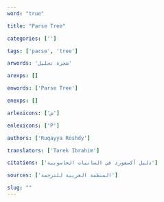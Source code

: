 ```yaml
---
word: "true"

title: "Parse Tree"

categories: ['']

tags: ['parse', 'tree']

arwords: 'شجرة تحليل'

arexps: []

enwords: ['Parse Tree']

enexps: []

arlexicons: ['ش']

enlexicons: ['P']

authors: ['Ruqayya Roshdy']

translators: ['Tarek Ibrahim']

citations: ['دليل أكسفورد في السانيات الحاسوبية']

sources: ['المنظمة العربية للترجمة']

slug: ""
---
```

